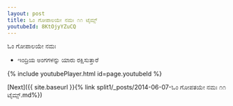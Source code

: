 ```yaml
---
layout: post
title: ಓಂ ಗೋಪಾಲಯೇ ನಮಃ ೧೧ ಟೈಮ್ಸ್
youtubeId: 8KtOjyYZuCQ
---
```

 
 
 ಓಂ ಗೋಪಾಲಯೇ ನಮಃ  
 
 -  ಇಂದ್ರಿಯ ಅಂಗಗಳನ್ನು ಯಾರು ರಕ್ಷಿಸುತ್ತಾರೆ 
 
  
 
  
 
 
 
 
 
 


{% include youtubePlayer.html id=page.youtubeId %}
 
[Next]({{ site.baseurl }}{% link  split1/_posts/2014-06-07-ಓಂ ಗೋಪತಯೇ ನಮಃ ೧೧ ಟೈಮ್ಸ್.md%})
 
